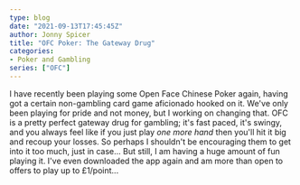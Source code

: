 ```yaml
---
type: blog
date: "2021-09-13T17:45:45Z"
author: Jonny Spicer
title: "OFC Poker: The Gateway Drug"
categories:
- Poker and Gambling
series: ["OFC"]
---
```

I have recently been playing some Open Face Chinese Poker again, having got a certain non-gambling card game aficionado hooked on it. We've only been playing for pride and not money, but I working on changing that. OFC is a pretty perfect gateway drug for gambling; it's
fast paced, it's swingy, and you always feel like if you just play *one more hand* then you'll hit it big and recoup your losses. So perhaps I shouldn't be encouraging them to get into it too much, just in case... But still, I am having a huge amount of fun playing it.
I've even downloaded the app again and am more than open to offers to play up to £1/point...
